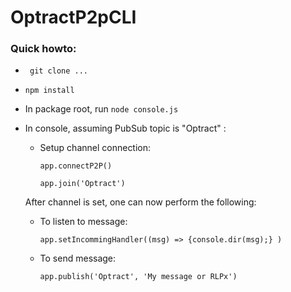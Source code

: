 # OptractP2pCLI

### Quick howto:
- ``` git clone ...```
- ``` npm install ```
- In package root, run ``` node console.js ```
- In console, assuming PubSub topic is "Optract" :

  - Setup channel connection:
  
    ``` app.connectP2P() ```
    
    ``` app.join('Optract') ```

  After channel is set, one can now perform the following:

  - To listen to message:
    
    ``` app.setIncommingHandler((msg) => {console.dir(msg);} ) ```
    
  - To send message:
 
    ``` app.publish('Optract', 'My message or RLPx') ```
